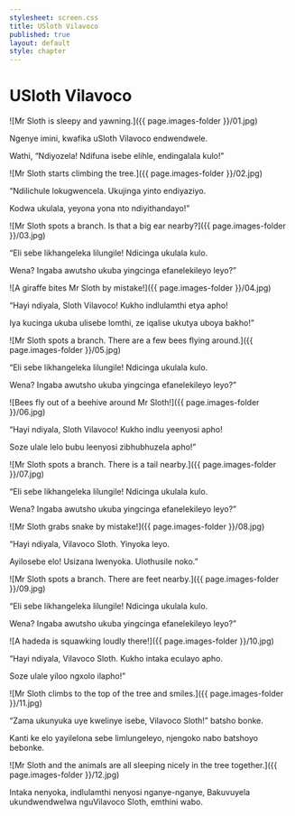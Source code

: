 ```yaml
---
stylesheet: screen.css
title: USloth Vilavoco
published: true
layout: default
style: chapter
---
```


# USloth Vilavoco

![Mr Sloth is sleepy and yawning.]({{ page.images-folder }}/01.jpg)

Ngenye imini, kwafika uSloth Vilavoco endwendwele.

Wathi, “Ndiyozela! Ndifuna isebe elihle, endingalala kulo!”

![Mr Sloth starts climbing the tree.]({{ page.images-folder }}/02.jpg)

“Ndilichule lokugwencela. Ukujinga yinto endiyaziyo.  

Kodwa ukulala, yeyona yona nto ndiyithandayo!”

![Mr Sloth spots a branch. Is that a big ear nearby?]({{ page.images-folder }}/03.jpg)

“Eli sebe likhangeleka lilungile! Ndicinga ukulala kulo.

Wena? Ingaba awutsho ukuba yingcinga efanelekileyo leyo?”

![A giraffe bites Mr Sloth by mistake!]({{ page.images-folder }}/04.jpg)

“Hayi ndiyala, Sloth Vilavoco! Kukho indlulamthi etya apho!  

Iya kucinga ukuba ulisebe lomthi, ze iqalise ukutya uboya bakho!”

![Mr Sloth spots a branch. There are a few bees flying around.]({{ page.images-folder }}/05.jpg)

“Eli sebe likhangeleka lilungile! Ndicinga ukulala kulo.  

Wena? Ingaba awutsho ukuba yingcinga efanelekileyo leyo?”

![Bees fly out of a beehive around Mr Sloth!]({{ page.images-folder }}/06.jpg)

“Hayi ndiyala, Sloth Vilavoco! Kukho indlu yeenyosi apho!  

Soze ulale lelo bubu leenyosi zibhubhuzela apho!”

![Mr Sloth spots a branch. There is a tail nearby.]({{ page.images-folder }}/07.jpg)

“Eli sebe likhangeleka lilungile! Ndicinga ukulala kulo. 

Wena? Ingaba awutsho ukuba yingcinga efanelekileyo leyo?”

![Mr Sloth grabs snake by mistake!]({{ page.images-folder }}/08.jpg)

“Hayi ndiyala, Vilavoco Sloth. Yinyoka leyo.

Ayilosebe elo! Usizana lwenyoka. Ulothusile noko.”

![Mr Sloth spots a branch. There are feet nearby.]({{ page.images-folder }}/09.jpg)

“Eli sebe likhangeleka lilungile! Ndicinga ukulala kulo.

Wena? Ingaba awutsho ukuba yingcinga efanelekileyo leyo?”

![A hadeda is squawking loudly there!]({{ page.images-folder }}/10.jpg)

“Hayi ndiyala, Vilavoco Sloth. Kukho intaka eculayo apho.

Soze ulale yiloo ngxolo ilapho!”

![Mr Sloth climbs to the top of the tree and smiles.]({{ page.images-folder }}/11.jpg)

“Zama ukunyuka uye kwelinye isebe, Vilavoco Sloth!” batsho bonke.  

Kanti ke elo yayilelona sebe limlungeleyo, njengoko nabo batshoyo bebonke.

![Mr Sloth and the animals are all sleeping nicely in the tree together.]({{ page.images-folder }}/12.jpg)

Intaka nenyoka, indlulamthi nenyosi nganye-nganye, Bakuvuyela ukundwendwelwa nguVilavoco Sloth, emthini wabo.
